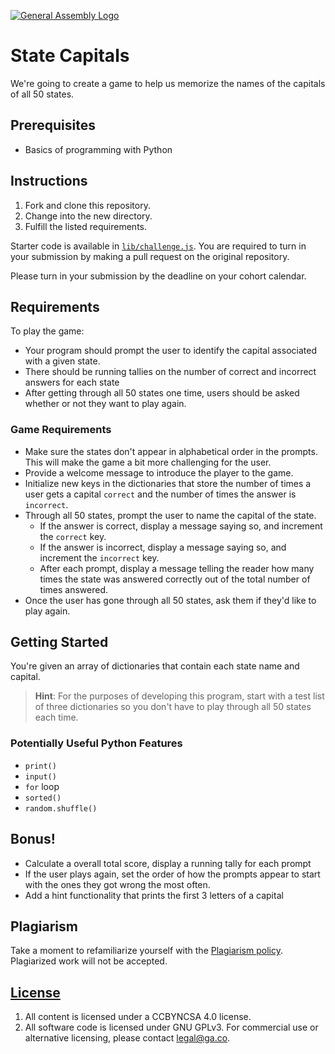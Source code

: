[![General Assembly Logo](https://camo.githubusercontent.com/1a91b05b8f4d44b5bbfb83abac2b0996d8e26c92/687474703a2f2f692e696d6775722e636f6d2f6b6538555354712e706e67)](https://generalassemb.ly/education/web-development-immersive)

# State Capitals

We're going to create a game to help us memorize the names of the capitals of
all 50 states.

## Prerequisites

* Basics of programming with Python

## Instructions

1. Fork and clone this repository.
1. Change into the new directory.
1. Fulfill the listed requirements.

Starter code is available in [`lib/challenge.js`](lib/challenge.js). You are
required to turn in your submission by making a pull request on the original
repository.

Please turn in your submission by the deadline on your cohort calendar.

## Requirements

To play the game:

* Your program should prompt the user to identify the capital associated with a given state.
* There should be running tallies on the number of correct and incorrect answers for each state
* After getting through all 50 states one time, users should be asked whether or not they want to play again.

### Game Requirements

* Make sure the states don't appear in alphabetical order in the prompts. This will make the game a bit more challenging for the user.
* Provide a welcome message to introduce the player to the game.
* Initialize new keys in the dictionaries that store the number of times a user gets a capital `correct` and the number of times the answer is `incorrect`.
* Through all 50 states, prompt the user to name the capital of the state.
  * If the answer is correct, display a message saying so, and increment the `correct` key.
  * If the answer is incorrect, display a message saying so, and increment the `incorrect` key.
  * After each prompt, display a message telling the reader how many times the state was answered correctly out of the total number of times answered.
* Once the user has gone through all 50 states, ask them if they'd like to play again.

## Getting Started

 You're given an array of dictionaries that contain each state name and capital.

 > **Hint**: For the purposes of developing this program, start with a test
 > list of three dictionaries so you don't have to play through all 50 states
 > each time.

### Potentially Useful Python Features

- `print()`
- `input()`
- `for` loop
- `sorted()`
- `random.shuffle()`

## Bonus!

* Calculate a overall total score, display a running tally for each prompt
* If the user plays again, set the order of how the prompts appear to start with the ones they got wrong the most often.
* Add a hint functionality that prints the first 3 letters of a capital

## Plagiarism

Take a moment to refamiliarize yourself with the [Plagiarism policy](https://git.generalassemb.ly/DC-WDI/Administrative/blob/master/plagiarism.md). Plagiarized work will not be accepted.

## [License](LICENSE)

1.  All content is licensed under a CC­BY­NC­SA 4.0 license.
1.  All software code is licensed under GNU GPLv3. For commercial use or
    alternative licensing, please contact legal@ga.co.
